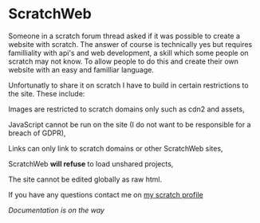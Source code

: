 # ScratchWeb

Someone in a scratch forum thread asked if it was possible to create a website with scratch. The answer of course is technically yes but requires familliality with api's  and web development, a skill which some people on scratch may not know. To allow people to do this and create their own website with an easy and familliar language.

Unfortunatly to share it on scratch I have to build in certain restrictions to the site. These include:

Images are restricted to scratch domains only such as cdn2 and assets,

JavaScript cannot be run on the site (I do not want to be responsible for a breach of GDPR),

Links can only link to scratch domains or other ScratchWeb sites,

ScratchWeb **will refuse** to load unshared projects,

The site cannot be edited globally as raw html.

If you have any questions contact me on [my scratch profile](https://scratch.mit.edu/users/-EmeraldThunder-)

*Documentation is on the way*